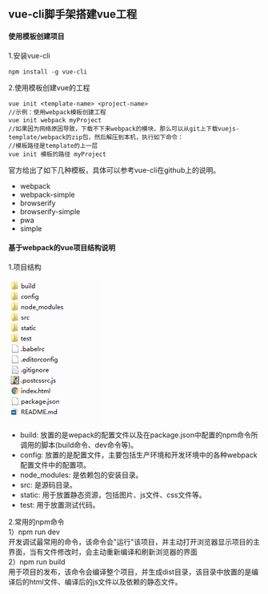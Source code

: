 ## vue-cli脚手架搭建vue工程

#### 使用模板创建项目
1.安装vue-cli

```
npm install -g vue-cli
```

2.使用模板创建vue的工程

```
vue init <template-name> <project-name>
//示例：使用webpack模板创建工程
vue init webpack myProject
//如果因为网络原因导致，下载不下来webpack的模块，那么可以从git上下载vuejs-template/webpack的zip包，然后解压到本机，执行如下命令：  
//模板路径是template的上一层  
vue init 模板的路径 myProject
```

官方给出了如下几种模板，具体可以参考vue-cli在github上的说明。  

* webpack
* webpack-simple
* browserify
* browserify-simple
* pwa
* simple


#### 基于webpack的vue项目结构说明

1.项目结构  

![项目结构](./image/vue-cli-prj.png)

* build: 放置的是wepack的配置文件以及在package.json中配置的npm命令所调用的脚本(build命令、dev命令等)。  
* config: 放置的是配置文件，主要包括生产环境和开发环境中的各种webpack配置文件中的配置项。  
* node_modules: 是依赖包的安装目录。  
* src: 是源码目录。  
* static: 用于放置静态资源，包括图片、js文件、css文件等。  
* test: 用于放置测试代码。  

2.常用的npm命令  
1）npm run dev  
开发调试最常用的命令，该命令会"运行"该项目，并主动打开浏览器显示项目的主界面，当有文件修改时，会主动重新编译和刷新浏览器的界面  
2）npm run build  
用于项目的发布，该命令会编译整个项目，并生成dist目录，该目录中放置的是编译后的html文件、编译后的js文件以及依赖的静态文件。
